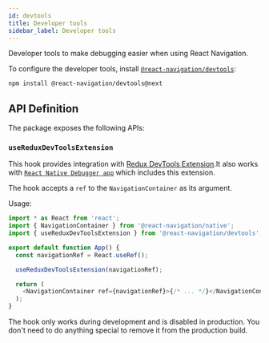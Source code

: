 ```yaml
---
id: devtools
title: Developer tools
sidebar_label: Developer tools
---
```


Developer tools to make debugging easier when using React Navigation.

To configure the developer tools, install [`@react-navigation/devtools`](https://github.com/react-navigation/react-navigation/tree/master/packages/devtools):

```bash npm2yarn
npm install @react-navigation/devtools@next
```

## API Definition

The package exposes the following APIs:

### `useReduxDevToolsExtension`

This hook provides integration with [Redux DevTools Extension](https://github.com/zalmoxisus/redux-devtools-extension).It also works with [`React Native Debugger app`](https://github.com/jhen0409/react-native-debugger) which includes this extension.

The hook accepts a `ref` to the `NavigationContainer` as its argument.

Usage:

```js
import * as React from 'react';
import { NavigationContainer } from '@react-navigation/native';
import { useReduxDevToolsExtension } from '@react-navigation/devtools';

export default function App() {
  const navigationRef = React.useRef();

  useReduxDevToolsExtension(navigationRef);

  return (
    <NavigationContainer ref={navigationRef}>{/* ... */}</NavigationContainer>
  );
}
```

The hook only works during development and is disabled in production. You don't need to do anything special to remove it from the production build.
